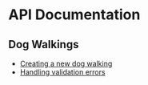 # API Documentation


## Dog Walkings

* [Creating a new dog walking](dog_walkings/creating_a_new_dog_walking.md)
* [Handling validation errors](dog_walkings/handling_validation_errors.md)

